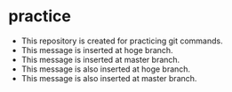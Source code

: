 # practice
- This repository is created for practicing git commands.
- This message is inserted at hoge branch.
- This message is inserted at master branch.
- This message is also inserted at hoge branch.
- This message is also inserted at master branch.
